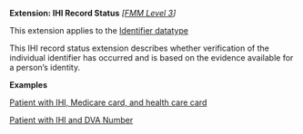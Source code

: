 **Extension: IHI Record Status**  *[[FMM Level 3](guidance.html)]*

This extension applies to the [Identifier datatype](http://hl7.org/fhir/datatypes.html#identifier) 

This IHI record status extension describes whether verification of the individual identifier has occurred and is based on the evidence available for a person’s identity.

**Examples**

[Patient with IHI, Medicare card, and health care card](Patient-example0.html)

[Patient with IHI and DVA Number](Patient-example1.html)
